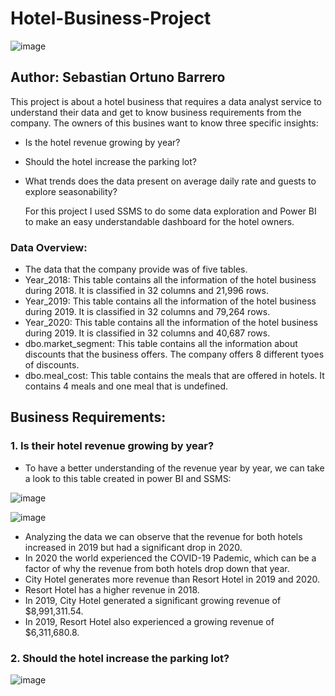 # Hotel-Business-Project

![image](https://github.com/user-attachments/assets/88c5ad5d-d444-4eec-843e-a09ce9ba74df)


## Author: Sebastian Ortuno Barrero

This project is about a hotel business that requires a data analyst service to understand their data and get to know business requirements from the company. The owners of this busines want to know three specific insights:

- Is the hotel revenue growing by year?
- Should the hotel increase the parking lot?
- What trends does the data present on average daily rate and guests to explore seasonability?

  For this project I used SSMS to do some data exploration and Power BI to make an easy understandable dashboard for the hotel owners.

### Data Overview:

 - The data that the company provide was of five tables.
 - Year_2018: This table contains all the information of the hotel business during 2018. It is classified in 32 columns and 21,996 rows. 
 - Year_2019: This table contains all the information of the hotel business during 2019. It is classified in 32 columns and 79,264 rows. 
 - Year_2020: This table contains all the information of the hotel business during 2019. It is classified in 32 columns and 40,687 rows.
 - dbo.market_segment: This table contains all the information about discounts that the business offers. The company offers 8 different tyoes of discounts.
 - dbo.meal_cost: This table contains the meals that are offered in hotels. It contains 4 meals and one meal that is undefined.

## Business Requirements:
### 1. Is their hotel revenue growing by year?
- To have a better understanding of the revenue year by year, we can take a look to this table created in power BI and SSMS:

![image](https://github.com/user-attachments/assets/870239f2-c367-4abb-a5ba-c408ac25333a)


![image](https://github.com/user-attachments/assets/37bd44a8-dae8-4bbb-9973-b333a5c95a1a)


- Analyzing the data we can observe that the revenue for both hotels increased in 2019 but had a significant drop in 2020.
- In 2020 the world experienced the COVID-19 Pademic, which can be a factor of why the revenue from both hotels drop down that year.
- City Hotel generates more revenue than Resort Hotel in 2019 and 2020.
- Resort Hotel has a higher revenue in 2018.
- In 2019, City Hotel generated a significant growing revenue of $8,991,311.54.
- In 2019, Resort Hotel also experienced a growing revenue of $6,311,680.8.

### 2. Should the hotel increase the parking lot?

![image](https://github.com/user-attachments/assets/b2564368-2c86-42b3-b3a5-22af2587bc50)



